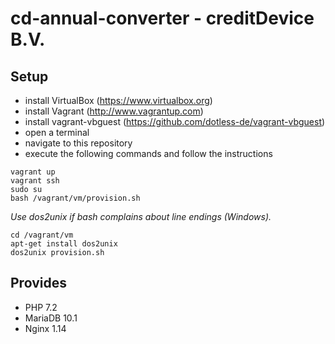 # cd-annual-converter - creditDevice B.V.

## Setup

* install VirtualBox (https://www.virtualbox.org)
* install Vagrant (http://www.vagrantup.com)
* install vagrant-vbguest (https://github.com/dotless-de/vagrant-vbguest)
* open a terminal
* navigate to this repository
* execute the following commands and follow the instructions

```
vagrant up
vagrant ssh
sudo su
bash /vagrant/vm/provision.sh
```

*Use dos2unix if bash complains about line endings (Windows).*

```
cd /vagrant/vm
apt-get install dos2unix
dos2unix provision.sh
```

## Provides

* PHP 7.2
* MariaDB 10.1
* Nginx 1.14
